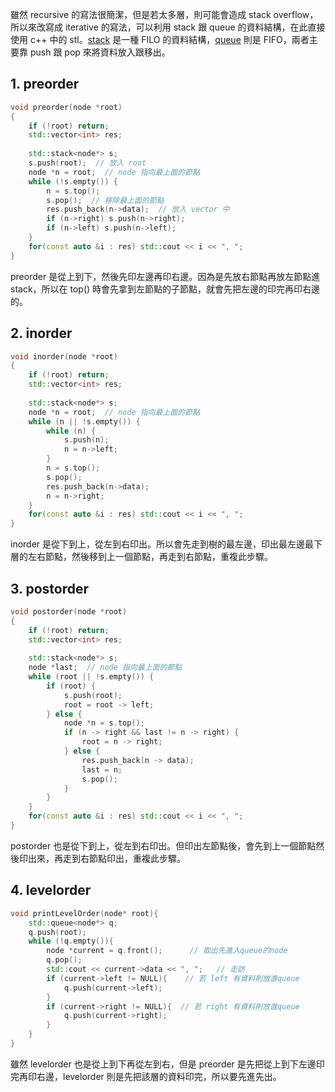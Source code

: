 雖然 recursive 的寫法很簡潔，但是若太多層，則可能會造成 stack overflow，所以來改寫成 iterative 的寫法，可以利用 stack 跟 queue 的資料結構，在此直接使用 c++ 中的 stl。[stack](https://github.com/JrPhy/DS-AL/blob/master/Stack_and_Queue/Stack-%E5%A0%86%E7%96%8A.md) 是一種 FILO 的資料結構，[queue](https://github.com/JrPhy/DS-AL/blob/master/Stack_and_Queue/Queue-%E4%BD%87%E5%88%97.md) 則是 FIFO，兩者主要靠 push 跟 pop 來將資料放入跟移出。
## 1. preorder
```cpp
void preorder(node *root) 
{
    if (!root) return;
    std::vector<int> res;
    
    std::stack<node*> s;
    s.push(root);  // 放入 root
    node *n = root;  // node 指向最上面的節點
    while (!s.empty()) {
        n = s.top();
        s.pop();  // 移除最上面的節點
        res.push_back(n->data);  // 放入 vector 中
        if (n->right) s.push(n->right);
        if (n->left) s.push(n->left);
    }
    for(const auto &i : res) std::cout << i << ", ";
}
```
preorder 是從上到下，然後先印左邊再印右邊。因為是先放右節點再放左節點進 stack，所以在 top() 時會先拿到左節點的子節點，就會先把左邊的印完再印右邊的。
## 2. inorder
```cpp
void inorder(node *root) 
{
    if (!root) return;
    std::vector<int> res;
    
    std::stack<node*> s;
    node *n = root;  // node 指向最上面的節點
    while (n || !s.empty()) {
        while (n) {
            s.push(n);
            n = n->left;
        }
        n = s.top();
        s.pop();
        res.push_back(n->data);
        n = n->right;
    }
    for(const auto &i : res) std::cout << i << ", ";
}
```
inorder 是從下到上，從左到右印出。所以會先走到樹的最左邊，印出最左邊最下層的左右節點，然後移到上一個節點，再走到右節點，重複此步驟。
## 3. postorder
```cpp
void postorder(node *root) 
{
    if (!root) return;
    std::vector<int> res;
    
    std::stack<node*> s;
    node *last;  // node 指向最上面的節點
    while (root || !s.empty()) {
        if (root) {
            s.push(root);
            root = root -> left;
        } else {
            node *n = s.top();
            if (n -> right && last != n -> right) {
                root = n -> right;
            } else {
                res.push_back(n -> data);
                last = n;
                s.pop();
            }
        }
    }
    for(const auto &i : res) std::cout << i << ", ";
}
```
postorder 也是從下到上，從左到右印出。但印出左節點後，會先到上一個節點然後印出來，再走到右節點印出，重複此步驟。
## 4. levelorder
```cpp
void printLevelOrder(node* root){
    std::queue<node*> q;
    q.push(root);
    while (!q.empty()){
        node *current = q.front();      // 取出先進入queue的node
        q.pop();                          
        std::cout << current->data << ", ";   // 走訪
        if (current->left != NULL){    // 若 left 有資料則放進queue
            q.push(current->left);
        }
        if (current->right != NULL){  // 若 right 有資料則放進queue
            q.push(current->right);
        }
    }
}
```
雖然 levelorder 也是從上到下再從左到右，但是 preorder 是先把從上到下左邊印完再印右邊，levelorder 則是先把該層的資料印完，所以要先進先出。
